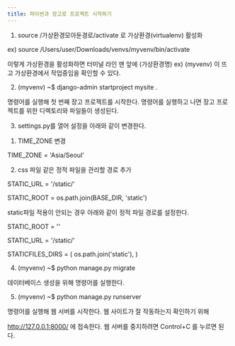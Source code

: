 ```yaml
---
title: 파이썬과 장고로 프로젝트 시작하기
---
```


1. source /가상환경모아둔경로/activate 로 가상환경(virtualenv) 활성화

ex) source /Users/user/Downloads/venvs/myvenv/bin/activate

 

이렇게 가상환경을 활성화하면 터미널 라인 맨 앞에 (가상환경명) ex) (myvenv) 이 뜨고 가상환경에서 작업중임을 확인할 수 있다.

 

2. (myvenv) ~$ django-admin startproject mysite . 

 

명령어를 실행해 첫 번째 장고 프로젝트를 시작한다. 명령어를 실행하고 나면 장고 프로젝트를 위한 디렉토리와 파일들이 생성된다.

 

3. settings.py를 열어 설정을 아래와 같이 변경한다.

1) TIME_ZONE 변경

TIME_ZONE = 'Asia/Seoul'

 

2) css 파일 같은 정적 파일을 관리할 경로 추가

STATIC_URL = '/static/'

STATIC_ROOT = os.path.join(BASE_DIR, 'static')

 

static파일 적용이 안되는 경우 아래와 같이 정적 파일 경로를 설정한다.

STATIC_ROOT = ''

 

STATIC_URL = '/static/'

 

STATICFILES_DIRS = ( os.path.join('static'), )

 

4. (myvenv) ~$ python manage.py migrate

데이터베이스 생성을 위해 명령어를 실행한다.

 

5. (myvenv) ~$ python manage.py runserver

명령어를 실행해 웹 서버를 시작한다. 웹 사이트가 잘 작동하는지 확인하기 위해 

http://127.0.0.1:8000/ 에 접속한다. 웹 서버를 중지하려면 Control+C 를 누르면 된다.
